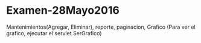 # Examen-28Mayo2016
Mantenimientos(Agregar, Eliminar), reporte, paginacion, Grafico (Para ver el grafico, ejecutar el servlet SerGrafico)
